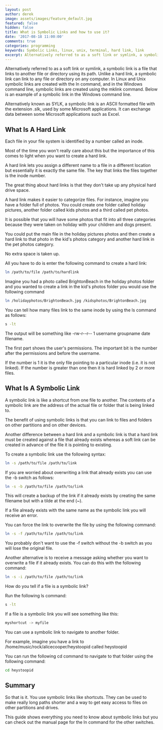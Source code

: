 ```yaml
---
layout: post
author: derek
image: assets/images/feature_default.jpg
featured: false
hidden: false
title: What is Symbolic Links and how to use it?
date: '2017-08-18 11:00:00'
comments: true
categories: programming
keywords: Symbolic Links, linux, unix, terminal, hard link, link
excerpt: Alternatively referred to as a soft link or symlink, a symbolic link is a file that links to another file or directory using its path.
---
```


Alternatively referred to as a soft link or symlink, a symbolic link is a file that links to another file or directory using its path. Unlike a hard link, a symbolic link can link to any file or directory on any computer. In Linux and Unix symbolic links are created with the ln command, and in the Windows command line, symbolic links are created using the mklink command. Below is an example of a symbolic link in the Windows command line.

Alternatively known as SYLK, a symbolic link is an ASCII formatted file with the extension .slk, used by some Microsoft applications. It can exchange data between some Microsoft applications such as Excel.

## What Is A Hard Link

Each file in your file system is identified by a number called an inode.


Most of the time you won't really care about this but the importance of this comes to light when you want to create a hard link.

A hard link lets you assign a different name to a file in a different location but essentially it is exactly the same file. The key that links the files together is the inode number.

The great thing about hard links is that they don't take up any physical hard drive space.

A hard link makes it easier to categorize files. For instance, imagine you have a folder full of photos. You could create one folder called holiday pictures, another folder called kids photos and a third called pet photos.

It is possible that you will have some photos that fit into all three categories because they were taken on holiday with your children and dogs present.

You could put the main file in the holiday pictures photos and then create a hard link to that photo in the kid's photos category and another hard link in the pet photos category.

No extra space is taken up.

All you have to do is enter the following command to create a hard link:

```bash
ln /path/to/file /path/to/hardlink
```

Imagine you had a photo called BrightonBeach in the holiday photos folder and you wanted to create a link in the kid's photos folder you would use the following command

```bash
ln /holidayphotos/BrightonBeach.jpg /kidsphotos/BrightonBeach.jpg
```

You can tell how many files link to the same inode by using the ls command as follows:

```bash
s -lt
```

The output will be something like -rw-r--r-- 1 username groupname date filename.

The first part shows the user's permissions. The important bit is the number after the permissions and before the username.

If the number is 1 it is the only file pointing to a particular inode (i.e. it is not linked). If the number is greater than one then it is hard linked by 2 or more files.

## What Is A Symbolic Link

A symbolic link is like a shortcut from one file to another. The contents of a symbolic link are the address of the actual file or folder that is being linked to.

The benefit of using symbolic links is that you can link to files and folders on other partitions and on other devices.

Another difference between a hard link and a symbolic link is that a hard link must be created against a file that already exists whereas a soft link can be created in advance of the file it is pointing to existing.

To create a symbolic link use the following syntax:

```bash
ln -s /path/to/file /path/to/link
```

If you are worried about overwriting a link that already exists you can use the -b switch as follows:

```bash
ln -s -b /path/to/file /path/to/link
```

This will create a backup of the link if it already exists by creating the same filename but with a tilde at the end (~).

If a file already exists with the same name as the symbolic link you will receive an error.

You can force the link to overwrite the file by using the following command:

```bash
ln -s -f /path/to/file /path/to/link
```

You probably don't want to use the -f switch without the -b switch as you will lose the original file.

Another alternative is to receive a message asking whether you want to overwrite a file if it already exists. You can do this with the following command:

```bash
ln -s -i /path/to/file /path/to/link
```

How do you tell if a file is a symbolic link?

Run the following ls command:

```bash
s -lt
```

If a file is a symbolic link you will see something like this:

```bash
myshortcut -> myfile
```

You can use a symbolic link to navigate to another folder.

For example, imagine you have a link to /home/music/rock/alicecooper/heystoopid called heystoopid

You can run the following cd command to navigate to that folder using the following command:

```bash
cd heystoopid
```

## Summary

So that is it. You use symbolic links like shortcuts. They can be used to make really long paths shorter and a way to get easy access to files on other partitions and drives.

This guide shows everything you need to know about symbolic links but you can check out the manual page for the ln command for the other switches.